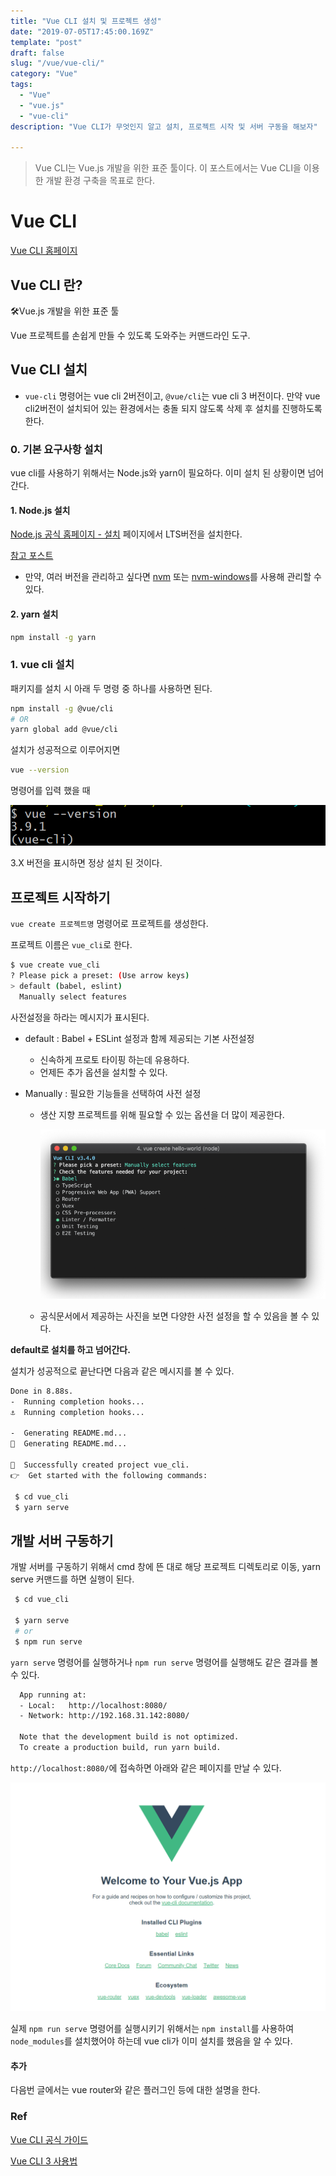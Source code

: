 ```yaml
---
title: "Vue CLI 설치 및 프로젝트 생성"
date: "2019-07-05T17:45:00.169Z"
template: "post"
draft: false
slug: "/vue/vue-cli/"
category: "Vue"
tags:
  - "Vue"
  - "vue.js"
  - "vue-cli"
description: "Vue CLI가 무엇인지 알고 설치, 프로젝트 시작 및 서버 구동을 해보자"

---
```


> Vue CLI는 Vue.js 개발을 위한 표준 툴이다. 이 포스트에서는 Vue CLI을 이용한 개발 환경 구축을 목표로 한다.



# Vue CLI

[Vue CLI 홈페이지](<https://cli.vuejs.org/>)



## Vue CLI 란? 

🛠️Vue.js 개발을 위한 표준 툴

Vue 프로젝트를 손쉽게 만들 수 있도록 도와주는 커맨드라인 도구. 





## Vue CLI 설치

- `vue-cli` 명령어는 vue cli 2버전이고, `@vue/cli`는 vue cli 3 버전이다. 만약 vue cli2버전이 설치되어 있는 환경에서는 충돌 되지 않도록 삭제 후 설치를 진행하도록 한다.



### 0. 기본 요구사항 설치

vue cli를 사용하기 위해서는 Node.js와 yarn이 필요하다. 이미 설치 된 상황이면 넘어간다.



#### 1. Node.js 설치

[Node.js 공식 홈페이지 - 설치](<https://nodejs.org/ko/>) 페이지에서 LTS버전을 설치한다.

[참고 포스트](<https://sweetlog.netlify.com/blog/gatsby-blog/#1-node-js>)

- 만약, 여러 버전을 관리하고 싶다면 [nvm](<https://github.com/nvm-sh/nvm>) 또는 [nvm-windows](<https://github.com/coreybutler/nvm-windows>)를 사용해 관리할 수 있다.



#### 2. yarn 설치

```bash
npm install -g yarn
```





### 1. vue cli 설치

패키지를 설치 시 아래 두 명령 중 하나를 사용하면 된다. 

```bash
npm install -g @vue/cli
# OR
yarn global add @vue/cli
```



설치가 성공적으로 이루어지면 

```bash
vue --version
```

명령어를 입력 했을 때

![1562314263589](img/1562314263589.png)

3.X 버전을 표시하면 정상 설치 된 것이다.







## 프로젝트 시작하기

`vue create 프로젝트명` 명령어로 프로젝트를 생성한다.

프로젝트 이름은 `vue_cli`로 한다.

```bash
$ vue create vue_cli
? Please pick a preset: (Use arrow keys)
> default (babel, eslint)
  Manually select features

```

사전설정을 하라는 메시지가 표시된다.

- default : Babel + ESLint 설정과 함께 제공되는 기본 사전설정

  - 신속하게 프로토 타이핑 하는데 유용하다.
  - 언제든 추가 옵션을 설치할 수 있다.

- Manually : 필요한 기능들을 선택하여 사전 설정

  - 생산 지향 프로젝트를 위해 필요할 수 있는 옵션을 더 많이 제공한다.

    ![1562315458487](img/1562315458487.png)

  - 공식문서에서 제공하는 사진을 보면 다양한 사전 설정을 할 수 있음을 볼 수 있다.



**default로 설치를 하고 넘어간다.**

설치가 성공적으로 끝난다면 다음과 같은 메시지를 볼 수 있다.

```bash
Done in 8.88s.
-  Running completion hooks...
⚓  Running completion hooks...

-  Generating README.md...
📄  Generating README.md...

🎉  Successfully created project vue_cli.
👉  Get started with the following commands:

 $ cd vue_cli
 $ yarn serve
```





## 개발 서버 구동하기

개발 서버를 구동하기 위해서 cmd 창에 뜬 대로 해당 프로젝트 디렉토리로 이동, yarn serve 커맨드를 하면 실행이 된다.

```bash
 $ cd vue_cli
 
 $ yarn serve
 # or
 $ npm run serve
```

`yarn serve` 명령어를 실행하거나 `npm run serve` 명령어를 실행해도 같은 결과를 볼 수 있다.

```bash
  App running at:
  - Local:   http://localhost:8080/
  - Network: http://192.168.31.142:8080/

  Note that the development build is not optimized.
  To create a production build, run yarn build.

```

`http://localhost:8080/`에 접속하면 아래와 같은 페이지를 만날 수 있다.

![1562315800757](img/1562315800757.png)

실제 `npm run serve` 명령어를 실행시키기 위해서는 `npm install`를 사용하여 `node_modules`를 설치했어야 하는데 vue cli가 이미 설치를 했음을 알 수 있다.













#### 추가

다음번 글에서는 vue router와 같은 플러그인 등에 대한 설명을 한다.



### Ref

[Vue CLI 공식 가이드](<https://cli.vuejs.org/>)

[Vue CLI 3 사용법](<https://www.daleseo.com/vue-cli3/>)